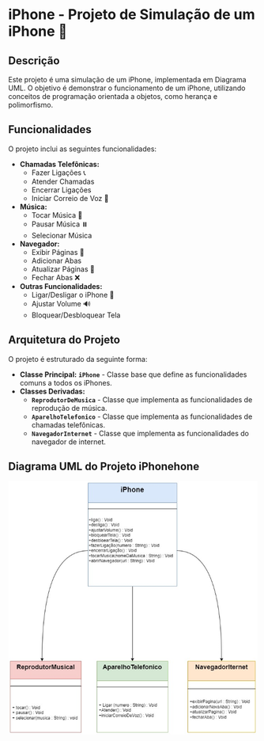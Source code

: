 # iPhone - Projeto de Simulação de um iPhone 📱

## Descrição

Este projeto é uma simulação de um iPhone, implementada em Diagrama UML. O objetivo é demonstrar o funcionamento de um iPhone, utilizando conceitos de programação orientada a objetos, como herança e polimorfismo.

## Funcionalidades

O projeto inclui as seguintes funcionalidades:

* **Chamadas Telefônicas:**
    * Fazer Ligações 📞
    * Atender Chamadas
    * Encerrar Ligações
    * Iniciar Correio de Voz  :speech_balloon:
* **Música:**
    * Tocar Música :musical_note:
    * Pausar Música :pause_button:
    * Selecionar Música 
* **Navegador:**
    * Exibir Páginas :link:
    * Adicionar Abas
    * Atualizar Páginas 🔄
    * Fechar Abas ❌
* **Outras Funcionalidades:**
    * Ligar/Desligar o iPhone 📴
    * Ajustar Volume 🔊
    * Bloquear/Desbloquear Tela

## Arquitetura do Projeto

O projeto é estruturado da seguinte forma:

* **Classe Principal:** **`iPhone`** - Classe base que define as funcionalidades comuns a todos os iPhones.
* **Classes Derivadas:**
    * **`ReprodutorDeMusica`** - Classe que implementa as funcionalidades de reprodução de música.
    * **`AparelhoTelefonico`** - Classe que implementa as funcionalidades de chamadas telefônicas.
    * **`NavegadorInternet`** - Classe que implementa as funcionalidades do navegador de internet.
    
## Diagrama UML do Projeto iPhonehone

![alt text](<Diagrama iPhone desafio de código.1.jpg>)
